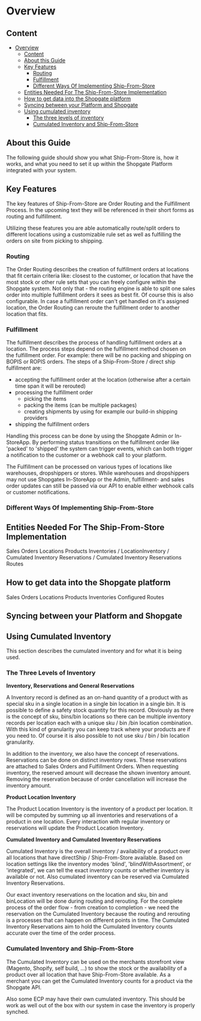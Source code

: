 <!-- 
 
[ ] Ship-From-Store concept
[x]     Routing & Fulfillment (can be used separately)
[ ]     Flows (big overview diagram, where later we will dig into detail)
[x]     Different locations that can fulfill
[x]         Warehouses (no fulfillment via app probably)
[x]         Stores
[x]         Dropshippers (no fulfillment via app probably)
[ ]     Get Inventory & product data into Shopgate
[ ]     Configure Locations & Routes (see support portal)
[x]     Use cumulated inventory in ECP
[x]         Either do themselves, or get aggregated from Shopgate
[ ]     Import new orders to Shopgate & how to handle order update in ECP/OMS
[ ]         Import new orders from ECP / OMS to order API
[ ]         What to do if an order is edited in ECP/OMS?
[ ]             Shipping address changed? 
[ ]             Line items added/removed?
[ ]             Status updates (FO Status/SO Status?)
[ ]     Sync order updates / routing results back (e.g. when order is shipped)
[ ]         Fulfillment done via retail.red or only routing?
[ ]         Both ways:
[ ]             FO status changed in Shopgate (e.g. store associate marked order as “shipped”,
[ ]             FO status changed in external system (e.g. warehouse management system of dropshipper marked order as shipped)
[ ]     Special flows
[ ]         Editing order (in Shopgate / in external system)
[ ]         Canceling order (in Shopgate / in external system)
[ ]         Backorders / Preorders

-->

# Overview

## Content

- [Overview](#overview)
  - [Content](#content)
  - [About this Guide](#about-this-guide)
  - [Key Features](#key-features)
    - [Routing](#routing)
    - [Fulfillment](#fulfillment)
    - [Different Ways Of Implementing Ship-From-Store](#different-ways-of-implementing-ship-from-store)
  - [Entities Needed For The Ship-From-Store Implementation](#entities-needed-for-the-ship-from-store-implementation)
  - [How to get data into the Shopgate platform](#how-to-get-data-into-the-Shopgate-platform)
  - [Syncing between your Platform and Shopgate](#syncing-between-your-platform-and-Shopgate)
  - [Using cumulated inventory](#using-cumulated-inventory)
    - [The three levels of inventory](#the-three-levels-of-inventory)
    - [Cumulated Inventory and Ship-From-Store](#cumulated-inventory-and-ship-from-store)

## About this Guide

The following guide should show you what Ship-From-Store is, how it works, and what you need to set it up within the Shopgate Platform integrated with your system.

## Key Features

The key features of Ship-From-Store are Order Routing and the Fulfillment Process. In the upcoming text they will be referenced in their short forms as routing and fulfillment.

Utilizing these features you are able automatically route/split orders to different locations using a customizable rule set as well as fulfilling the orders on site from picking to shipping.

### Routing

The Order Routing describes the creation of fulfillment orders<!-- TODO link FO --> at locations that fit certain criteria like: closest to the customer, or location that have the most stock or other rule sets that you can freely configure within the Shopgate system. Not only that - the routing engine is able to split one sales order<!-- TODO link SO --> into multiple fulfillment orders it sees as best fit. Of course this is also configurable. In case a fulfillment order can't get handled on it's assigned location, the Order Routing can reroute the fulfillment order to another location that fits.

<!-- TODO order splitting by fulfillment method or next best fit when it can't get routed to a single location -->

<!-- TODO: explain Routes -->

### Fulfillment

The fulfillment describes the process of handling fulfillment orders at a location. The process steps depend on the fulfillment method chosen on the fulfillment order. For example: there will be no packing and shipping on BOPIS or ROPIS orders. The steps of a Ship-From-Store / direct ship fulfillment are:

- accepting the fulfillment order at the location (otherwise after a certain time span it will be rerouted)
- processing the fulfillment order
  - picking the items
  - packing the items (can be multiple packages)
  - creating shipments by using for example our build-in shipping providers
- shipping the fulfillment orders

Handling this process can be done by using the Shopgate Admin or In-StoreApp. By performing status transitions on the fulfillment order like 'packed' to 'shipped' the system can trigger events, which can both trigger a notification to the customer or a webhook call to your platform. 

The Fulfillment can be processed on various types of locations like warehouses, dropshippers or stores. While warehouses and dropshippers may not use Shopgates In-StoreApp or the Admin, fulfillment- and sales order updates can still be passed via our API to enable either webhook calls or customer notifications.

### Different Ways Of Implementing Ship-From-Store

<!-- Complete Implementation: We get the orders, we do the routing, we manage the fulfillment -->
<!-- Routing Implementation: We get the orders, we do the routing, you manage the fulfillment -->
<!-- Fulfillment Implementation: We get the Fulfillment Orders on the Location and manage the fulfillment without routing -->

## Entities Needed For The Ship-From-Store Implementation

Sales Orders
Locations
Products
Inventories / LocationInventory / Cumulated Inventory
Reservations / Cumulated Inventory Reservations
Routes

## How to get data into the Shopgate platform

<!-- Max example -->
Sales Orders
Locations
Products
Inventories
Configured Routes

## Syncing between your Platform and Shopgate

<!-- Depends on integration / how deep -->
<!-- Scenario -->

## Using Cumulated Inventory

This section describes the cumulated inventory and for what it is being used.

### The Three Levels of Inventory

**Inventory, Reservations and General Reservations**

A Inventory record is defined as an on-hand quantity of a product with as special sku in a single location in a single bin location in a single bin. It is possible to define a safety stock quantity for this record. Obviously as there is the concept of sku, bins/bin locations so there can be multiple inventory records per location each with a unique sku / bin /bin location combination. With this kind of granularity you can keep track where your products are if you need to. Of course it is also possible to not use sku / bin / bin location granularity.

<!-- TODO: show and explain inventory model -->

In addition to the inventory, we also have the concept of reservations. Reservations can be done on distinct inventory rows. These reservations are attached to Sales Orders and Fulfillment Orders. When requesting inventory, the reserved amount will decrease the shown inventory amount. Removing the reservation because of order cancellation will increase the inventory amount.

<!-- TODO: show and explain inventory reservation model -->

**Product Location Inventory**

The Product Location Inventory is the inventory of a product per location. It will be computed by summing up all inventories and reservations of a product in one location. Every interaction with regular inventory or reservations will update the Product Location Inventory.

<!-- TODO: link to the get endpoint -->

**Cumulated Inventory and Cumulated Inventory Reservations**

<!-- TODO: link to the inventory modes -->

Cumulated Inventory is the overall inventory / availability of a product over all locations that have directShip / Ship-From-Store available. Based on location settings like the inventory modes 'blind', 'blindWithAssortment', or 'integrated', we can tell the exact inventory counts or whether inventory is available or not. Also cumulated inventory can be reserved via Cumulated Inventory Reservations.

Our exact inventory reservations on the location and sku, bin and binLocation will be done during routing and rerouting. For the complete process of the order flow - from creation to completion - we need the reservation on the Cumulated Inventory because the routing and rerouting is a processes that can happen on different points in time. The Cumulated Inventory Reservations aim to hold the Cumulated Inventory counts accurate over the time of the order process.

### Cumulated Inventory and Ship-From-Store

The Cumulated Inventory can be used on the merchants storefront view (Magento, Shopify, self build, ...) to show the stock or the availability of a product over all location that have Ship-From-Store available. As a merchant you can get the Cumulated Inventory counts for a product via the Shopgate API.

Also some ECP may have their own cumulated inventory. This should be work as well out of the box with our system in case the inventory is properly synched.

<!-- TODO: Cumulated Inventory in a generic Storefront -->